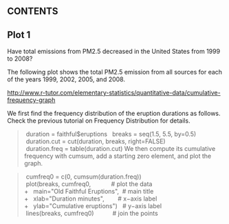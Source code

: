 CONTENTS
--------

Plot 1
------

Have total emissions from PM2.5 decreased in the United States from 1999 to 2008? 

The following plot shows the total PM2.5 emission from all sources for 
each of the years 1999, 2002, 2005, and 2008.


http://www.r-tutor.com/elementary-statistics/quantitative-data/cumulative-frequency-graph

We first find the frequency distribution of the eruption durations as follows. Check the previous tutorial on Frequency Distribution for details.

> duration = faithful$eruptions 
> breaks = seq(1.5, 5.5, by=0.5) 
> duration.cut = cut(duration, breaks, right=FALSE) 
> duration.freq = table(duration.cut)
We then compute its cumulative frequency with cumsum, add a starting zero element, and plot the graph.

> cumfreq0 = c(0, cumsum(duration.freq)) 
> plot(breaks, cumfreq0,            # plot the data 
+   main="Old Faithful Eruptions",  # main title 
+   xlab="Duration minutes",        # x−axis label 
+   ylab="Cumulative eruptions")   # y−axis label 
> lines(breaks, cumfreq0)           # join the points
